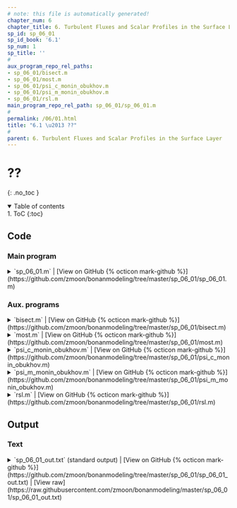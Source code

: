 ```yaml
---
# note: this file is automatically generated!
chapter_num: 6
chapter_title: 6. Turbulent Fluxes and Scalar Profiles in the Surface Layer
sp_id: sp_06_01
sp_id_book: '6.1'
sp_num: 1
sp_title: ''
# 
aux_program_repo_rel_paths:
- sp_06_01/bisect.m
- sp_06_01/most.m
- sp_06_01/psi_c_monin_obukhov.m
- sp_06_01/psi_m_monin_obukhov.m
- sp_06_01/rsl.m
main_program_repo_rel_path: sp_06_01/sp_06_01.m
# 
permalink: /06/01.html
title: "6.1 \u2013 ??"
# 
parent: 6. Turbulent Fluxes and Scalar Profiles in the Surface Layer
---
```


# ??
{: .no_toc }

<details open markdown="block">
  <summary markdown=0 class="text-delta">Table of contents</summary>
1. ToC
{:toc}
</details>

## Code

### Main program

<details>
  <summary markdown="span">
    `sp_06_01.m`
    <span class="program-code-link-sep">|</span>
    [View on GitHub {% octicon mark-github %}](https://github.com/zmoon/bonanmodeling/tree/master/sp_06_01/sp_06_01.m)
  </summary>

```matlab
% Supplemental program 6.1

% -------------------------------------------------------------------------
% Calculate friction velocity and sensible heat flux given wind speed and
% temperature at two heights using Monin-Obukhov similarity theory or
% roughness sublayer theory from Physick and Garratt (1995)
% -------------------------------------------------------------------------

% --- Physical constants

rgas = 8.31446;           % Universal gas constant (J/K/mol)
var.k = 0.4;              % von Karman constant
var.g = 9.80665;          % Gravitational acceleration (m/s2)
cpair = 29.2;             % Specific heat of air at constant pressure (J/mol/K)

% --- Input variables

var.d = 19.0;             % Displacement height (m)

var.z1 = 21.0;            % Height (m)
var.u1 = 1.0;             % Wind speed at height z1 (m/s)
var.t1 = 29.0 + 273.15;   % Temperature at height z1 (K)

var.z2 = 29.0;            % Height (m)
var.u2 = 2.1;             % Wind speed at height z2 (m/s)
var.t2 = 28.1 + 273.15;   % Temperature at height z2 (K)

var.zstar = 49.0;         % Height of roughness sublayer (m)

  abl = 'MOST';           % Use Monin-Obukhov similarity theory
% abl = 'RSL';            % Use roughness sublayer theory

% --- Molar density (mol/m3)

rhomol = 101325 / (rgas * var.t2);

switch abl

   % -----------------------------------
   % Monin-Obukhov similarity theory
   % -----------------------------------

   case 'MOST'

   % Use bisection to solve for L as specified by the function "most"
   % and then calculate fluxes for that value of L

   L1 = 100;                                    % Initial guess for Obukhov length L (m)
   L2 = -100;                                   % Initial guess for Obukhov length L (m)
   func_name = 'most';                          % The function name is "most", in the file most.m
   [L] = bisect (func_name, L1, L2, 0.01, var); % Solve for L (m)

   % Evaluate psi for momentum and scalars at heights z2 and z1

   [psi_m_z2] = psi_m_monin_obukhov((var.z2-var.d)/L);
   [psi_m_z1] = psi_m_monin_obukhov((var.z1-var.d)/L);
   [psi_c_z2] = psi_c_monin_obukhov((var.z2-var.d)/L);
   [psi_c_z1] = psi_c_monin_obukhov((var.z1-var.d)/L);

   % Calculate u* and T* and the sensible heat flux

   ustar = (var.u2 - var.u1) * var.k / (log((var.z2-var.d)/(var.z1-var.d)) - (psi_m_z2 - psi_m_z1));
   tstar = (var.t2 - var.t1) * var.k / (log((var.z2-var.d)/(var.z1-var.d)) - (psi_c_z2 - psi_c_z1));
   H = -rhomol * cpair * tstar * ustar;

   % Calculate aerodynamic conductances

   gam = rhomol * var.k * ustar / (log((var.z2-var.d)/(var.z1-var.d)) - (psi_m_z2 - psi_m_z1));
   gac = rhomol * var.k * ustar / (log((var.z2-var.d)/(var.z1-var.d)) - (psi_c_z2 - psi_c_z1));

   fprintf('Monin-Obuhkov similarity theory\n')
   fprintf('L = %15.3f\n',L)
   fprintf('u* = %15.3f\n',ustar)
   fprintf('T* = %15.3f\n',tstar)
   fprintf('H = %15.3f\n',H)
   fprintf('gam = %15.3f\n',gam)
   fprintf('gac = %15.3f\n',gac)

   % -----------------------------------
   % Roughness sublayer theory
   % -----------------------------------

   case 'RSL'

   % Use bisection to solve for L as specified by the function "rsl"
   % and then calculate fluxes for that value of L

   L1 = 100;                                    % Initial guess for Obukhov length L (m)
   L2 = -100;                                   % Initial guess for Obukhov length L (m)
   func_name = 'rsl';                           % The function name is "rsl", in the file rsl.m
   [L] = bisect (func_name, L1, L2, 0.01, var); % Solve for L (m)

   % Evaluate psi for momentum and scalars at heights z2 and z1

   [psi_m_z2] = psi_m_monin_obukhov((var.z2-var.d)/L);
   [psi_m_z1] = psi_m_monin_obukhov((var.z1-var.d)/L);
   [psi_c_z2] = psi_c_monin_obukhov((var.z2-var.d)/L);
   [psi_c_z1] = psi_c_monin_obukhov((var.z1-var.d)/L);

   % Evaluate the roughness sublayer-modified psi (between z1 and z2)

   f1_psi_m_rsl = @(z) (1-16*(z-var.d)/L).^(-0.25) .* (1-exp(-0.7*(1-(z-var.d)/(var.zstar-var.d)))) ./ (z-var.d);
   f1_psi_c_rsl = @(z) (1-16*(z-var.d)/L).^(-0.50) .* (1-exp(-0.7*(1-(z-var.d)/(var.zstar-var.d)))) ./ (z-var.d);

   f2_psi_m_rsl = @(z) (1+5*(z-var.d)/L) .* (1-exp(-0.7*(1-(z-var.d)/(var.zstar-var.d)))) ./ (z-var.d);
   f2_psi_c_rsl = @(z) (1+5*(z-var.d)/L) .* (1-exp(-0.7*(1-(z-var.d)/(var.zstar-var.d)))) ./ (z-var.d);

   if (L < 0)
      psi_m_rsl = integral (f1_psi_m_rsl, var.z1, var.z2);
      psi_c_rsl = integral (f1_psi_c_rsl, var.z1, var.z2);
   else
      psi_m_rsl = integral (f2_psi_m_rsl, var.z1, var.z2);
      psi_c_rsl = integral (f2_psi_c_rsl, var.z1, var.z2);
   end

   % Calculate u* and T* and the sensible heat flux

   ustar = (var.u2 - var.u1) * var.k / (log((var.z2-var.d)/(var.z1-var.d)) - (psi_m_z2 - psi_m_z1) - psi_m_rsl);
   tstar = (var.t2 - var.t1) * var.k / (log((var.z2-var.d)/(var.z1-var.d)) - (psi_c_z2 - psi_c_z1) - psi_c_rsl);
   H = -rhomol * cpair * tstar * ustar;

   % Calculate aerodynamic conductances

   gam = rhomol * var.k * ustar / (log((var.z2-var.d)/(var.z1-var.d)) - (psi_m_z2 - psi_m_z1) - psi_m_rsl);
   gac = rhomol * var.k * ustar / (log((var.z2-var.d)/(var.z1-var.d)) - (psi_c_z2 - psi_c_z1) - psi_c_rsl);

   fprintf('Roughness sublayer theory\n')
   fprintf('L = %15.3f\n',L)
   fprintf('u* = %15.3f\n',ustar)
   fprintf('T* = %15.3f\n',tstar)
   fprintf('H = %15.3f\n',H)
   fprintf('gam = %15.3f\n',gam)
   fprintf('gac = %15.3f\n',gac)

end
```
{: #main-program-code}

</details>

### Aux. programs

<details>
  <summary markdown="span">
    `bisect.m`
    <span class="program-code-link-sep">|</span>
    [View on GitHub {% octicon mark-github %}](https://github.com/zmoon/bonanmodeling/tree/master/sp_06_01/bisect.m)
  </summary>

```matlab
function [c] = bisect (func_name, a, b, delta, var)

% -----------------------------------------------------------------
% Use the bisection method to find the root of a function f
% between a and b. The root is refined until its accuracy is delta.
%
% Input:  func_name  ! Name of the function to solve
%         a          ! Low endpoint of the interval
%         b          ! High endpoint of the interval
%         delta      ! Tolerance/accuracy
%         var        ! Input variables for function
% Output: c          ! Root
% -----------------------------------------------------------------

% Evaluate function at a and b

fa = feval(func_name, a, var);
fb = feval(func_name, b, var);

% Error check: root must be bracketed

if (sign(fa) == sign(fb))
   error('bisect error: f must have different signs at the endpoints a and b')
end

% Iterate to find root

while (abs(b - a) > 2*delta)
   c = (b + a)/2;
   fc = feval(func_name, c, var);
   if (sign(fc) ~= sign(fb))
      a = c; fa = fc;
   else
      b = c; fb = fc;
   end
end
```
{: .aux-program-code}

</details>

<details>
  <summary markdown="span">
    `most.m`
    <span class="program-code-link-sep">|</span>
    [View on GitHub {% octicon mark-github %}](https://github.com/zmoon/bonanmodeling/tree/master/sp_06_01/most.m)
  </summary>

```matlab
function [fx] = most (x, var)

% -------------------------------------------------------------------------
% Use Monin-Obukhov similarity theory to obtain the Obukhov length (L).
%
% This is the function to solve for the Obukhov length. For current estimate
% of the Obukhov length (x), calculate u* and T* and then the new length (L).
% The function value is the change in Obukhov length: fx = x - L.
%
% Input:  x        ! Current estimate for Obukhov length (m)
%         var.z1   ! Height (m)
%         var.z2   ! Height (m)
%         var.u1   ! Wind speed at z1 (m/s)
%         var.u2   ! Wind speed at z2 (m/s)
%         var.t1   ! Temperature at z1 (m/s)
%         var.t2   ! Temperature at z2 (m/s)
%         var.d    ! Displacement height (m)
%         var.k    ! von Karman constant
%         var.g    ! Gravitational acceleration (m/s2)
% Output: fx       ! Change in Obukhov length (x - L)
%
% Local:  psi_m_z2 ! psi for momentum at height z2 (dimensionless)
%         psi_m_z1 ! psi for momentum at height z1 (dimensionless)
%         psi_c_z2 ! psi for scalars at height z2 (dimensionless)
%         psi_c_z1 ! psi for scalars at height z1 (dimensionless)
%         ustar    ! Friction velocity (m/s)
%         tstar    ! Temperature scale (K)
%         L        ! Obukhov length (m)
% -------------------------------------------------------------------------

% Prevent near-zero values of Obukhov length

if (abs(x) <= 0.1)
   x = 0.1;
end

% Evaluate psi for momentum at heights z2 and z1

[psi_m_z2] = psi_m_monin_obukhov((var.z2-var.d)/x);
[psi_m_z1] = psi_m_monin_obukhov((var.z1-var.d)/x);

% Evaluate psi for scalars at heights z2 and z1

[psi_c_z2] = psi_c_monin_obukhov((var.z2-var.d)/x);
[psi_c_z1] = psi_c_monin_obukhov((var.z1-var.d)/x);

% Calculate u* (m/s) and T* (K)

ustar = (var.u2 - var.u1) * var.k / (log((var.z2-var.d)/(var.z1-var.d)) - (psi_m_z2 - psi_m_z1));
tstar = (var.t2 - var.t1) * var.k / (log((var.z2-var.d)/(var.z1-var.d)) - (psi_c_z2 - psi_c_z1));

% Calculate L (m)

L = ustar^2 * var.t2 / (var.k * var.g * tstar);

% Calculate change in L

fx = x - L;
```
{: .aux-program-code}

</details>

<details>
  <summary markdown="span">
    `psi_c_monin_obukhov.m`
    <span class="program-code-link-sep">|</span>
    [View on GitHub {% octicon mark-github %}](https://github.com/zmoon/bonanmodeling/tree/master/sp_06_01/psi_c_monin_obukhov.m)
  </summary>

```matlab
function [psi_c] = psi_c_monin_obukhov (x)

% --- Evaluate the Monin-Obukhov psi function for scalars at x

if (x < 0)
   y = (1 - 16 * x)^0.25;
   psi_c = 2 * log((1 + y^2)/2);
else
   psi_c = -5 * x;
end
```
{: .aux-program-code}

</details>

<details>
  <summary markdown="span">
    `psi_m_monin_obukhov.m`
    <span class="program-code-link-sep">|</span>
    [View on GitHub {% octicon mark-github %}](https://github.com/zmoon/bonanmodeling/tree/master/sp_06_01/psi_m_monin_obukhov.m)
  </summary>

```matlab
function [psi_m] = psi_m_monin_obukhov (x)

% --- Evaluate the Monin-Obukhov psi function for momentum at x

if (x < 0)
   y = (1 - 16 * x)^0.25;
   psi_m = 2 * log((1 + y)/2) + log((1 + y^2)/2) - 2 * atan(y) + pi / 2;
else
   psi_m = -5 * x;
end
```
{: .aux-program-code}

</details>

<details>
  <summary markdown="span">
    `rsl.m`
    <span class="program-code-link-sep">|</span>
    [View on GitHub {% octicon mark-github %}](https://github.com/zmoon/bonanmodeling/tree/master/sp_06_01/rsl.m)
  </summary>

```matlab
function [fx] = rsl (x, var)

% -------------------------------------------------------------------------
% Use Physick and Garratt (1995) roughness sublayer theory (RSL) to
% obtain the Obukhov length (L).
%
% This is the function to solve for the Obukhov length. For current estimate
% of the Obukhov length (x), calculate u* and T* and then the new length (L).
% The function value is the change in Obukhov length: fx = x - L.
%
% Input:  x         ! Current estimate for Obukhov length (m)
%         var.z1    ! Height (m)
%         var.z2    ! Height (m)
%         var.u1    ! Wind speed at z1 (m/s)
%         var.u2    ! Wind speed at z2 (m/s)
%         var.t1    ! Temperature at z1 (m/s)
%         var.t2    ! Temperature at z2 (m/s)
%         var.d     ! Displacement height (m)
%         var.k     ! von Karman constant
%         var.g     ! Gravitational acceleration (m/s2)
%         var.zstar ! Height of roughness sublayer (m)
% Output: fx        ! Change in Obukhov length (x - L)
%
% Local:  psi_m_z2  ! psi for momentum at height z2 (dimensionless)
%         psi_m_z1  ! psi for momentum at height z1 (dimensionless)
%         psi_c_z2  ! psi for scalars at height z2 (dimensionless)
%         psi_c_z1  ! psi for scalars at height z1 (dimensionless)
%         psi_m_rsl ! roughness sublayer-modified psi for momentum (dimensionless)
%         psi_c_rsl ! roughness sublayer-modified psi for scalars (dimensionless)
%         ustar     ! Friction velocity (m/s)
%         tstar     ! Temperature scale (K)
%         L         ! Obukhov length (m)
% -------------------------------------------------------------------------

% Prevent near-zero values of Obukhov length

if (abs(x) <= 0.1)
   x = 0.1;
end

% Evaluate psi for momentum at heights z2 and z1

[psi_m_z2] = psi_m_monin_obukhov((var.z2-var.d)/x);
[psi_m_z1] = psi_m_monin_obukhov((var.z1-var.d)/x);

% Evaluate psi for scalars at heights z2 and z1

[psi_c_z2] = psi_c_monin_obukhov((var.z2-var.d)/x);
[psi_c_z1] = psi_c_monin_obukhov((var.z1-var.d)/x);

% Evaluate the roughness sublayer-modified psi (between z1 and z2)

f1_psi_m_rsl = @(z) (1-16*(z-var.d)/x).^(-0.25) .* (1-exp(-0.7*(1-(z-var.d)/(var.zstar-var.d)))) ./ (z-var.d);
f1_psi_c_rsl = @(z) (1-16*(z-var.d)/x).^(-0.50) .* (1-exp(-0.7*(1-(z-var.d)/(var.zstar-var.d)))) ./ (z-var.d);

f2_psi_m_rsl = @(z) (1+5*(z-var.d)/x) .* (1-exp(-0.7*(1-(z-var.d)/(var.zstar-var.d)))) ./ (z-var.d);
f2_psi_c_rsl = @(z) (1+5*(z-var.d)/x) .* (1-exp(-0.7*(1-(z-var.d)/(var.zstar-var.d)))) ./ (z-var.d);

if (x < 0)
   psi_m_rsl = integral (f1_psi_m_rsl, var.z1, var.z2);
   psi_c_rsl = integral (f1_psi_c_rsl, var.z1, var.z2);
else
   psi_m_rsl = integral (f2_psi_m_rsl, var.z1, var.z2);
   psi_c_rsl = integral (f2_psi_c_rsl, var.z1, var.z2);
end

% Calculate u* (m/s) and T* (K)

ustar = (var.u2 - var.u1) * var.k / (log((var.z2-var.d)/(var.z1-var.d)) - (psi_m_z2 - psi_m_z1) - psi_m_rsl);
tstar = (var.t2 - var.t1) * var.k / (log((var.z2-var.d)/(var.z1-var.d)) - (psi_c_z2 - psi_c_z1) - psi_c_rsl);

% Calculate L (m)

L = ustar^2 * var.t2 / (var.k * var.g * tstar);

% Calculate change in L

fx = x - L;
```
{: .aux-program-code}

</details>

## Output



### Text
<details>
  <summary markdown="span">
    `sp_06_01_out.txt` (standard output)
    <span class="program-code-link-sep">|</span>
    [View on GitHub {% octicon mark-github %}](https://github.com/zmoon/bonanmodeling/tree/master/sp_06_01/sp_06_01_out.txt)
    <span class="program-code-link-sep">|</span>
    [View raw](https://raw.githubusercontent.com/zmoon/bonanmodeling/master/sp_06_01/sp_06_01_out.txt)
  </summary>

```
Monin-Obuhkov similarity theory
L =         -25.842
u* =           0.382
T* =          -0.433
H =         194.979
gam =           5.354
gac =           7.419
```
{: .main-program-output-text-file}

</details>